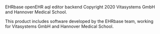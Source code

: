 EHRbase openEHR aql editor backend
Copyright 2020 Vitasystems GmbH and Hannover Medical School.

This product includes software developed by the EHRbase team, 
working for Vitasystems GmbH and Hannover Medical School.
